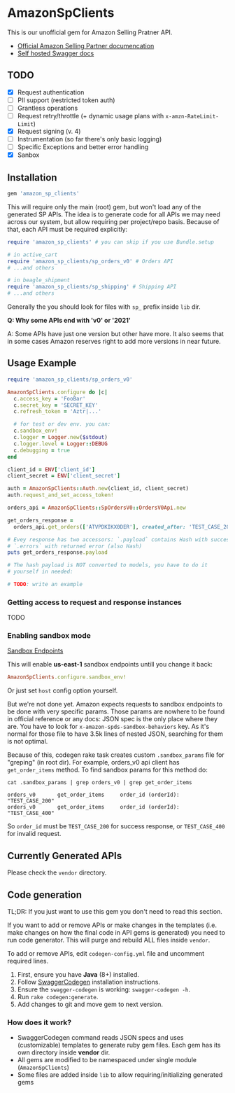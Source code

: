 # AmazonSpClients

This is our unofficial gem for Amazon Selling Pratner API.

* [Official Amazon Selling Partner documencation](https://github.com/amzn/selling-partner-api-docs)
* [Self hosted Swagger docs](https://dropstream.github.io/amazon-sp-swagger-api-docs)

## TODO

- [X] Request authentication
- [ ] PII support (restricted token auth)
- [ ] Grantless operations
- [ ] Request retry/throttle (+ dynamic usage plans with `x-amzn-RateLimit-Limit`)
- [X] Request signing (v. 4)
- [ ] Instrumentation (so far there's only basic logging)
- [ ] Specific Exceptions and better error handling
- [X] Sanbox

## Installation

```ruby
gem 'amazon_sp_clients'
```

This will require only the main (root) gem, but won't load any of the generated
SP APIs. The idea is to generate code for all APIs we may need across our
system, but allow requiring per project/repo basis. Because of that, each API
must be required explicitly:

```ruby
require 'amazon_sp_clients' # you can skip if you use Bundle.setup

# in active_cart
require 'amazon_sp_clients/sp_orders_v0' # Orders API
# ...and others

# in beagle_shipment
require 'amazon_sp_clients/sp_shipping' # Shipping API
# ...and others
```

Generally the you should look for files with `sp_` prefix inside `lib` dir.

**Q: Why some APIs end with 'v0' or '2021'**

A: Some APIs have just one version but other have more.
It also seems that in some cases Amazon reserves right to add more versions in
near future.

## Usage Example

```ruby
require 'amazon_sp_clients/sp_orders_v0'

AmazonSpClients.configure do |c|
  c.access_key = 'FooBar'
  c.secret_key = 'SECRET_KEY'
  c.refresh_token = 'Aztr|...'

  # for test or dev env. you can:
  c.sandbox_env!
  c.logger = Logger.new($stdout)
  c.logger.level = Logger::DEBUG
  c.debugging = true
end

client_id = ENV['client_id']
client_secret = ENV['client_secret']

auth = AmazonSpClients::Auth.new(client_id, client_secret)
auth.request_and_set_access_token!

orders_api = AmazonSpClients::SpOrdersV0::OrdersV0Api.new

get_orders_response =
  orders_api.get_orders(['ATVPDKIKX0DER'], created_after: 'TEST_CASE_200')

# Evey response has two accessors: `.payload` contains Hash with success resp.
# `.errors` with returned error (also Hash)
puts get_orders_response.payload

# The hash payload is NOT converted to models, you have to do it
# yourself in needed:

# TODO: write an example
```

### Getting access to request and response instances

TODO

### Enabling sandbox mode

[Sandbox Endpoints](https://github.com/amzn/selling-partner-api-docs/blob/main/guides/en-US/developer-guide/SellingPartnerApiDeveloperGuide.md#selling-partner-api-sandbox-endpoints)

This will enable **us-east-1** sandbox endpoints untill you change it back:

```ruby
AmazonSpClients.configure.sandbox_env!
```

Or just set `host` config option yourself.

But we're not done yet. Amazon expects requests to sandbox endpoints to be done
with very specific params. Those params are nowhere to be found in official reference
or any docs: JSON spec is the only place where they are. You have to look for 
`x-amazon-spds-sandbox-behaviors` key. As it's normal for those file to have 3.5k
lines of nested JSON, searching for them is not optimal.

Because of this, codegen rake task creates custom `.sandbox_params` file for
"greping" (in root dir). For example, orders_v0 api client has `get_order_items`
method. To find sandbox params for this method do:

```
cat .sandbox_params | grep orders_v0 | grep get_order_items

orders_v0       get_order_items     order_id (orderId):     "TEST_CASE_200"
orders_v0       get_order_items     order_id (orderId):     "TEST_CASE_400"
```

So `order_id` must be `TEST_CASE_200` for success response, or `TEST_CASE_400`
for invalid request.

## Currently Generated APIs

Please check the `vendor` directory.

## Code generation

TL;DR: If you just want to use this gem you don't need to read this section.

If you want to add or remove APIs or make changes in the templates (i.e. make
changes on how the final code in API gems is generated) you need to run code
generator. This will purge and rebuild ALL files inside `vendor`.

To add or remove APIs, edit `codegen-config.yml` file and uncomment required lines.

1. First, ensure you have **Java** (8+) installed.
2. Follow [SwaggerCodegen](https://github.com/swagger-api/swagger-codegen) installation instructions.
3. Ensure the `swagger-codegen` is working: `swagger-codegen -h`.
4. Run `rake codegen:generate`.
5. Add changes to git and move gem to next version.

### How does it work?

* SwaggerCodegen command reads JSON specs and uses (customizable) templates to
  generate ruby gem files. Each gem has its own directory inside **vendor** dir.
* All gems are modified to be namespaced under single module (`AmazonSpClients`)
* Some files are added inside `lib` to allow requiring/initializing generated gems

